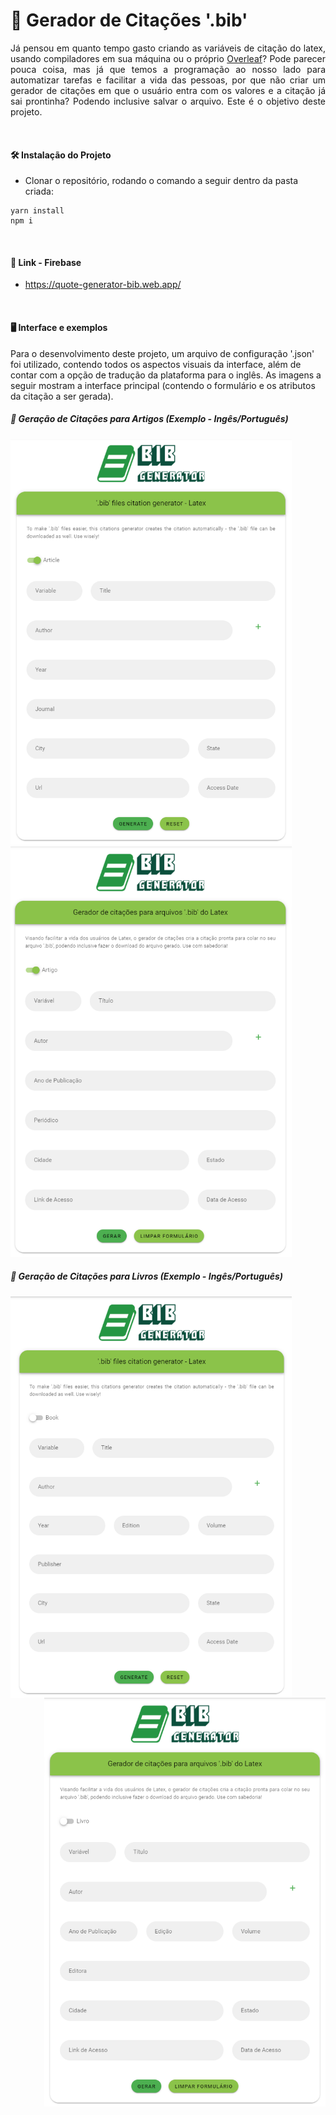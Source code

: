 # 📗 Gerador de Citações '.bib'

<p align=”justify” style="text-align: justify;">
Já pensou em quanto tempo gasto criando as variáveis de citação do latex, usando compiladores em sua máquina ou o próprio <a href="https://www.overleaf.com/">Overleaf</a>? Pode parecer pouca coisa, mas já que temos a programação ao nosso lado para automatizar tarefas e facilitar a vida das pessoas, por que não criar um gerador de citações em que o usuário entra com os valores e a citação já sai prontinha? Podendo inclusive salvar o arquivo. Este é o objetivo deste projeto.
</p>

<br/>

#### 🛠️ Instalação do Projeto

- Clonar o repositório, rodando o comando a seguir dentro da pasta criada:

```
yarn install
npm i
```

<br/>

#### 🔗 Link - Firebase
- https://quote-generator-bib.web.app/

<br/>

#### 🖥️ Interface e exemplos

Para o desenvolvimento deste projeto, um arquivo de configuração '.json' foi utilizado, contendo todos os aspectos visuais da interface, além de contar com a opção de tradução da plataforma para o inglês. As imagens a seguir mostram a interface principal (contendo o formulário e os atributos da citação a ser gerada).

##### 📰 Geração de Citações para Artigos (Exemplo - Ingês/Português)

<img src="./img/main-menu-article-en.PNG" width="450px"></img>
<img src="./img/main-menu-article-pt.PNG" width="450px"></img>


##### 📖 Geração de Citações para Livros (Exemplo - Ingês/Português)

<div>
  <p align="center">
    <img src="./img/main-menu-book-en.PNG" width="450px" align="left"></img>
  </p>

  <p align="center">
    <img src="./img/main-menu-book-pt.PNG" width="450px" align="right"></img>
  </p>
</div>
